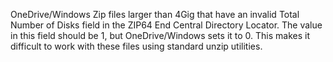 OneDrive/Windows Zip files larger than 4Gig that have an invalid Total Number of Disks field in the ZIP64 End Central Directory Locator. The value in this field should be 1, but OneDrive/Windows sets it to 0. This makes it difficult to work with these files using standard unzip utilities.

